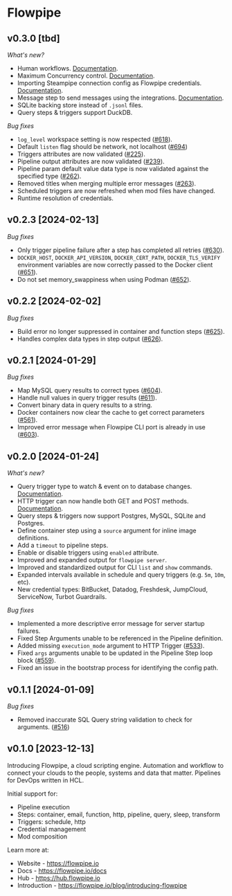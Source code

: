 # Flowpipe

## v0.3.0 [tbd]

_What's new?_

* Human workflows. [Documentation](https://flowpipe.io/docs/).
* Maximum Concurrency control. [Documentation](https://flowpipe.io/docs/).
* Importing Steampipe connection config as Flowpipe credentials. [Documentation](https://flowpipe.io/docs/).
* Message step to send messages using the integrations. [Documentation](https://flowpipe.io/docs/).
* SQLite backing store instead of `.jsonl` files.
* Query steps & triggers support DuckDB.

_Bug fixes_

* `log_level` workspace setting is now respected ([#618](https://github.com/turbot/flowpipe/issues/618)).
* Default `listen` flag should be network, not localhost ([#694](https://github.com/turbot/flowpipe/issues/694))
* Triggers attributes are now validated ([#225](https://github.com/turbot/pipe-fittings/issues/255)).
* Pipeline output attributes are now validated ([#239](https://github.com/turbot/pipe-fittings/issues/239)).
* Pipeline param default value data type is now validated against the specified type ([#262](https://github.com/turbot/pipe-fittings/issues/262)).
* Removed titles when merging multiple error messages ([#263](https://github.com/turbot/pipe-fittings/issues/263)).
* Scheduled triggers are now refreshed when mod files have changed.
* Runtime resolution of credentials.

## v0.2.3 [2024-02-13]

_Bug fixes_

* Only trigger pipeline failure after a step has completed all retries ([#630](https://github.com/turbot/flowpipe/issues/630)).
* `DOCKER_HOST`, `DOCKER_API_VERSION`, `DOCKER_CERT_PATH`, `DOCKER_TLS_VERIFY` environment variables are now correctly passed to the Docker client ([#651](https://github.com/turbot/flowpipe/issues/651)).
* Do not set memory_swappiness when using Podman ([#652](https://github.com/turbot/flowpipe/issues/652)).

## v0.2.2 [2024-02-02]

_Bug fixes_

* Build error no longer suppressed in container and function steps ([#625](https://github.com/turbot/flowpipe/issues/625)).
* Handles complex data types in step output ([#626](https://github.com/turbot/flowpipe/issues/626)).

## v0.2.1 [2024-01-29]

_Bug fixes_

* Map MySQL query results to correct types ([#604](https://github.com/turbot/flowpipe/issues/604)).
* Handle null values in query trigger results ([#611](https://github.com/turbot/flowpipe/issues/611)).
* Convert binary data in query results to a string.
* Docker containers now clear the cache to get correct parameters ([#561](https://github.com/turbot/flowpipe/issues/561)).
* Improved error message when Flowpipe CLI port is already in use ([#603](https://github.com/turbot/flowpipe/issues/603)).

## v0.2.0 [2024-01-24]

_What's new?_

* Query trigger type to watch & event on to database changes. [Documentation](https://flowpipe.io/docs/flowpipe-hcl/trigger/query).
* HTTP trigger can now handle both GET and POST methods. [Documentation](https://flowpipe.io/docs/flowpipe-hcl/trigger/http).
* Query steps & triggers now support Postgres, MySQL, SQLite and Postgres.
* Define container step using a `source` argument for inline image definitions.
* Add a `timeout` to pipeline steps.
* Enable or disable triggers using `enabled` attribute.
* Improved and expanded output for `flowpipe server`.
* Improved and standardized output for CLI `list` and `show` commands.
* Expanded intervals available in schedule and query triggers (e.g. `5m`, `10m`, etc).
* New credential types: BitBucket, Datadog, Freshdesk, JumpCloud, ServiceNow, Turbot Guardrails.

_Bug fixes_

* Implemented a more descriptive error message for server startup failures.
* Fixed Step Arguments unable to be referenced in the Pipeline definition.
* Added missing `execution_mode` argument to HTTP Trigger ([#533](https://github.com/turbot/flowpipe/issues/533)).
* Fixed `args` arguments unable to be updated in the Pipeline Step loop block ([#559](https://github.com/turbot/flowpipe/issues/559)).
* Fixed an issue in the bootstrap process for identifying the config path.

## v0.1.1 [2024-01-09]

_Bug fixes_

* Removed inaccurate SQL Query string validation to check for arguments. ([#516](https://github.com/turbot/flowpipe/issues/516))

## v0.1.0 [2023-12-13]

Introducing Flowpipe, a cloud scripting engine. Automation and workflow to connect your clouds to the people, systems and data that matter. Pipelines for DevOps written in HCL.

Initial support for:
* Pipeline execution
* Steps: container, email, function, http, pipeline, query, sleep, transform
* Triggers: schedule, http
* Credential management
* Mod composition

Learn more at:
* Website - https://flowpipe.io
* Docs - https://flowpipe.io/docs
* Hub - https://hub.flowpipe.io
* Introduction - https://flowpipe.io/blog/introducing-flowpipe
